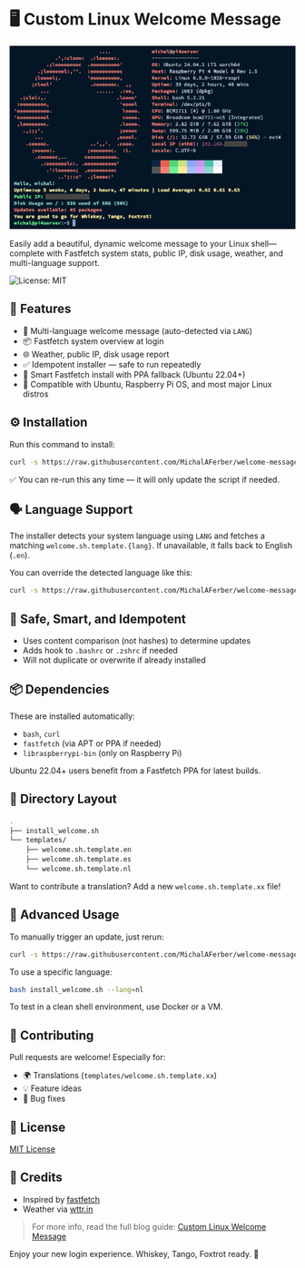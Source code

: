 # 🖥️ Custom Linux Welcome Message

![screenshot](welcome-message-preview.png)

Easily add a beautiful, dynamic welcome message to your Linux shell—complete with Fastfetch system stats, public IP, disk usage, weather, and multi-language support.

![License: MIT](https://img.shields.io/badge/license-MIT-green)

## 🚀 Features

- 💬 Multi-language welcome message (auto-detected via `LANG`)
- 📦 Fastfetch system overview at login
- 🌐 Weather, public IP, disk usage report
- ✅ Idempotent installer — safe to run repeatedly
- 🧠 Smart Fastfetch install with PPA fallback (Ubuntu 22.04+)
- 🐧 Compatible with Ubuntu, Raspberry Pi OS, and most major Linux distros

## ⚙️ Installation

Run this command to install:

```bash
curl -s https://raw.githubusercontent.com/MichalAFerber/welcome-message/main/install_welcome.sh | bash
````

✅ You can re-run this any time — it will only update the script if needed.

## 🗣️ Language Support

The installer detects your system language using `LANG` and fetches a matching `welcome.sh.template.{lang}`. If unavailable, it falls back to English (`.en`).

You can override the detected language like this:

```bash
curl -s https://raw.githubusercontent.com/MichalAFerber/welcome-message/main/install_welcome.sh | bash -s -- --lang=es
```

## 🧪 Safe, Smart, and Idempotent

- Uses content comparison (not hashes) to determine updates
- Adds hook to `.bashrc` or `.zshrc` if needed
- Will not duplicate or overwrite if already installed

## 📦 Dependencies

These are installed automatically:

- `bash`, `curl`
- `fastfetch` (via APT or PPA if needed)
- `libraspberrypi-bin` (only on Raspberry Pi)

Ubuntu 22.04+ users benefit from a Fastfetch PPA for latest builds.

## 📂 Directory Layout

```bash
.
├── install_welcome.sh
└── templates/
    ├── welcome.sh.template.en
    ├── welcome.sh.template.es
    └── welcome.sh.template.nl
```

Want to contribute a translation? Add a new `welcome.sh.template.xx` file!

## 🧠 Advanced Usage

To manually trigger an update, just rerun:

```bash
curl -s https://raw.githubusercontent.com/MichalAFerber/welcome-message/main/install_welcome.sh | bash
```

To use a specific language:

```bash
bash install_welcome.sh --lang=nl
```

To test in a clean shell environment, use Docker or a VM.

## 🤝 Contributing

Pull requests are welcome! Especially for:

- 🌍 Translations (`templates/welcome.sh.template.xx`)
- 💡 Feature ideas
- 🐞 Bug fixes

## 📄 License

[MIT License](LICENSE)

## 🙏 Credits

- Inspired by [fastfetch](https://github.com/fastfetch-cli/fastfetch)
- Weather via [wttr.in](https://wttr.in)

> For more info, read the full blog guide: [Custom Linux Welcome Message](https://michalferber.me/blog/custom-linux-welcome-message)

Enjoy your new login experience. Whiskey, Tango, Foxtrot ready. 🫡

